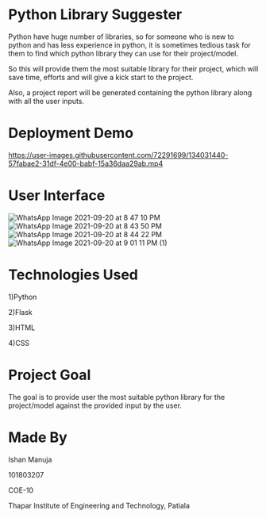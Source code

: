 # Python Library Suggester

Python have huge number of libraries, so for someone who is new to python and has less experience in python, it is sometimes tedious task for them to find which python library they can use for their project/model.

So this will provide them the most suitable library for their project, which will save time, efforts and will give a kick start to the project. 

Also, a project report will be generated containing the python library along with all the user inputs.

# Deployment Demo
https://user-images.githubusercontent.com/72291699/134031440-57fabae2-31df-4e00-babf-15a36daa29ab.mp4

# User Interface
![WhatsApp Image 2021-09-20 at 8 47 10 PM](https://user-images.githubusercontent.com/72291699/134029297-8f2aae98-e4c7-4506-895a-d8f6c780415d.jpeg)
![WhatsApp Image 2021-09-20 at 8 43 50 PM](https://user-images.githubusercontent.com/72291699/134029349-4ddab320-ff73-409c-bc79-28b2a82ea892.jpeg)
![WhatsApp Image 2021-09-20 at 8 44 22 PM](https://user-images.githubusercontent.com/72291699/134029336-99f5a4bb-e5b1-46e2-8e38-e95403c4723b.jpeg)
![WhatsApp Image 2021-09-20 at 9 01 11 PM (1)](https://user-images.githubusercontent.com/72291699/134030043-c597504b-4e80-4d28-815f-8f96a035a966.jpeg)


# Technologies Used
1)Python

2)Flask

3)HTML

4)CSS

# Project Goal
The goal is to provide user the most suitable python library for the project/model against the provided input by the user.

# Made By
Ishan Manuja

101803207

COE-10

Thapar Institute of Engineering and Technology, Patiala
